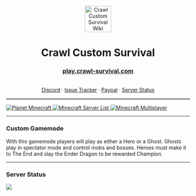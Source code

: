 <style>
/* Solid border */
hr.solid {
  border-top: 3px solid #bbb;
}
</style>
<p align="center">
	<a href="https://www.crawl-survival.com/">
		<img src="https://www.crawl-survival.com/assets/server-icon.png?raw=true" alt="Crawl Custom Survival Wiki" width=72 height=72>
	</a>
	<h1 align="center">Crawl Custom Survival</h1>
	<a href="https://crawl-survival.com">
		<h3 align="center">play.crawl-survival.com</h3>
	</a>
	<p align="center">
		<br>
		<a href="https://www.crawl-survival.com/wiki/#hero-commands">Discord</a>
		·
		<a href="https://www.crawl-survival.com/wiki/#craftable-spells">Issue Tracker</a>
		·
		<a href="https://www.crawl-survival.com/wiki/mobs-artifacts/">Paypal</a>
		·
		<a href="https://www.crawl-survival.com/wiki/#server-status">Server Status</a>
	</p>
</p>
<hr class="solid">
<a href="https://www.crawl-survival.com/">
	<img src="https://www.crawl-survival.com/assets/pmc.png?raw=true" alt="Planet Minecraft">
</a>
<a href="https://www.crawl-survival.com/">
	<img src="https://www.crawl-survival.com/assets/msl.png?raw=true" alt="Minecraft Server List">
</a>
<a href="https://www.crawl-survival.com/">
	<img src="https://www.crawl-survival.com/assets/mm.jpg?raw=true" alt="Minecraft Multiplayer">
</a>

***
### Custom Gamemode
With this gamemode players will play as either a Hero or a Ghost. Ghosts play in spectator mode and control mobs and bosses. Heroes must make it to The End and slay the Ender Dragon to be rewarded Champion.

***
### Server Status
![](https://camo.githubusercontent.com/5032f4f77c432e23d79f3f3cc30d35cbaa7438a76efda32f89997e6a975fcc08/687474703a2f2f7374617475732e6d636c6976652e65752f4d696e656372616674253230312e31362e332532304a61766125323045646974696f6e2f706c61792e637261776c2d737572766976616c2e636f6d2f32353536352f62616e6e65722e706e67?raw=true)
